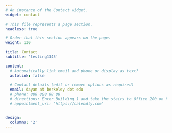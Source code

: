 ```yaml
---
# An instance of the Contact widget.
widget: contact

# This file represents a page section.
headless: true

# Order that this section appears on the page.
weight: 130

title: Contact
subtitle: 'testing1345'

content:
  # Automatically link email and phone or display as text?
  autolink: false

  # Contact details (edit or remove options as required)
  email: dayan at berkeley dot edu
  # phone: 888 888 88 88
  # directions: Enter Building 1 and take the stairs to Office 200 on Floor 2
  # appointment_url: 'https://calendly.com'


design:
  columns: '2'
---
```

